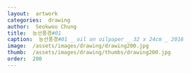 ```yaml
---
layout:  artwork
categories:  drawing
author:  Seokwoo Chung
title:  능선풍경#01
caption:  능선풍경#01 _ oil on oilpaper _ 32 x 24cm _ 2016
image:  /assets/images/drawing/drawing200.jpg
thumb:  /assets/images/drawing/thumbs/drawing200.jpg
order:  200
---
```

